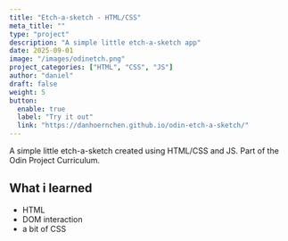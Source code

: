 ```yaml
---
title: "Etch-a-sketch - HTML/CSS"
meta_title: ""
type: "project"
description: "A simple little etch-a-sketch app"
date: 2025-09-01
image: "/images/odinetch.png"
project_categories: ["HTML", "CSS", "JS"]
author: "daniel"
draft: false
weight: 5
button:
  enable: true
  label: "Try it out"
  link: "https://danhoernchen.github.io/odin-etch-a-sketch/"
---
```


A simple little etch-a-sketch created using HTML/CSS and JS. Part of the Odin Project Curriculum.

## What i learned

- HTML
- DOM interaction
- a bit of CSS
